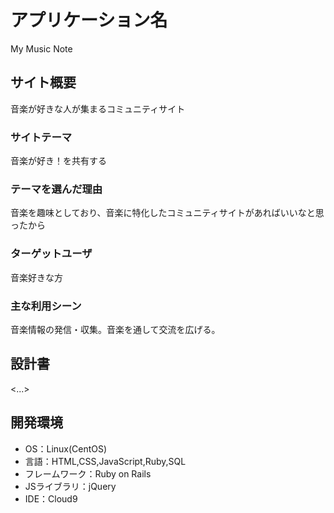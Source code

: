 # アプリケーション名
 My Music Note

## サイト概要
 音楽が好きな人が集まるコミュニティサイト

### サイトテーマ
 音楽が好き！を共有する

### テーマを選んだ理由
 音楽を趣味としており、音楽に特化したコミュニティサイトがあればいいなと思ったから

### ターゲットユーザ
 音楽好きな方

### 主な利用シーン
 音楽情報の発信・収集。音楽を通して交流を広げる。

## 設計書
<...>

## 開発環境
- OS：Linux(CentOS)
- 言語：HTML,CSS,JavaScript,Ruby,SQL
- フレームワーク：Ruby on Rails
- JSライブラリ：jQuery
- IDE：Cloud9
